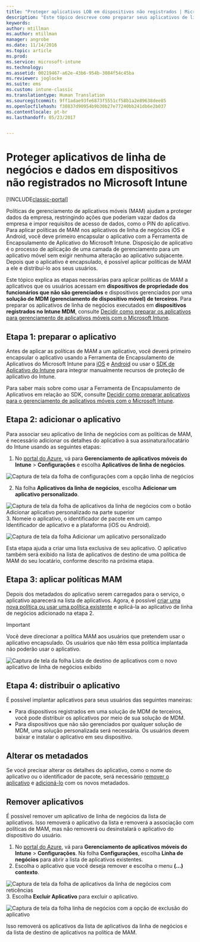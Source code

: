 ```yaml
---
title: "Proteger aplicativos LOB em dispositivos não registrados | Microsoft Docs"
description: "Este tópico descreve como preparar seus aplicativos de linha de negócios personalizados para que você possa aplicar políticas de gerenciamento de aplicativo móvel que podem ajudar a evitar a perda de dados."
keywords: 
author: mtillman
ms.author: mtillman
manager: angrobe
ms.date: 11/14/2016
ms.topic: article
ms.prod: 
ms.service: microsoft-intune
ms.technology: 
ms.assetid: 00219467-a62e-43b6-954b-3084f54c45ba
ms.reviewer: joglocke
ms.suite: ems
ms.custom: intune-classic
ms.translationtype: Human Translation
ms.sourcegitcommit: 9ff1adae93fe6873f5551cf58b1a2e89638dee85
ms.openlocfilehash: f30837d90954b9b30b27e77240bb241db6e2b037
ms.contentlocale: pt-br
ms.lasthandoff: 05/23/2017


---
```


# <a name="protect-line-of-business-apps-and-data-on-devices-that-are-not-enrolled-in-microsoft-intune"></a>Proteger aplicativos de linha de negócios e dados em dispositivos não registrados no Microsoft Intune

[!INCLUDE[classic-portal](../includes/classic-portal.md)]

Políticas de gerenciamento de aplicativos móveis (MAM) ajudam a proteger dados da empresa, restringindo ações que poderiam vazar dados da empresa e impor requisitos de acesso de dados, como o PIN do aplicativo. Para aplicar políticas de MAM nos aplicativos de linha de negócios iOS e Android, você deve primeiro encapsular o aplicativo com a Ferramenta de Encapsulamento de Aplicativo do Microsoft Intune. Disposição de aplicativo é o processo de aplicação de uma camada de gerenciamento para um aplicativo móvel sem exigir nenhuma alteração ao aplicativo subjacente. Depois que o aplicativo é encapsulado, é possível aplicar políticas de MAM a ele e distribuí-lo aos seus usuários.  

Este tópico explica as etapas necessárias para aplicar políticas de MAM a aplicativos que os usuários acessam em **dispositivos de propriedade dos funcionários que não são gerenciados** e dispositivos gerenciados por uma **solução de MDM (gerenciamento de dispositivo móvel) de terceiros**.  Para preparar os aplicativos de linha de negócios executados em **dispositivos registrados no Intune MDM**, consulte [Decidir como preparar os aplicativos para gerenciamento de aplicativos móveis com o Microsoft Intune](decide-how-to-prepare-apps-for-mobile-application-management-with-microsoft-intune.md).


##  <a name="step-1-prepare-the-app"></a>Etapa 1: preparar o aplicativo

Antes de aplicar as políticas de MAM a um aplicativo, você deverá primeiro encapsular o aplicativo usando a Ferramenta de Encapsulamento de Aplicativos do Microsoft Intune para [iOS](prepare-ios-apps-for-mobile-application-management-with-the-microsoft-intune-app-wrapping-tool.md) e [Android](prepare-android-apps-for-mobile-application-management-with-the-microsoft-intune-app-wrapping-tool.md) ou usar o [SDK de Aplicativo do Intune](../develop/intune-app-sdk.md) para integrar manualmente recursos de proteção de aplicativo do Intune.

Para saber mais sobre como usar a Ferramenta de Encapsulamento de Aplicativos em relação ao SDK, consulte [Decidir como preparar aplicativos para o gerenciamento de aplicativos móveis com o Microsoft Intune](decide-how-to-prepare-apps-for-mobile-application-management-with-microsoft-intune.md).

## <a name="step-2-add-the-app"></a>Etapa 2: adicionar o aplicativo

Para associar seu aplicativo de linha de negócios com as políticas de MAM, é necessário adicionar os detalhes do aplicativo à sua assinatura/locatário do Intune usando as seguintes etapas:

1. No [portal do Azure](https://portal.azure.com/), vá para **Gerenciamento de aplicativos móveis do Intune** > **Configurações** e escolha **Aplicativos de linha de negócios**.

  ![Captura de tela da folha de configurações com a opção linha de negócios](../media/mam-azure-portal-lob-on-settings.png)

2. Na folha **Aplicativos da linha de negócios**, escolha **Adicionar um aplicativo personalizado**.

  ![Captura de tela da folha de aplicativos da linha de negócios com o botão Adicionar aplicativo personalizado na parte superior](../media/mam-azure-portal-add-lob-app-action.png)
3.    Nomeie o aplicativo, o identificador de pacote em um campo Identificador de aplicativo e a plataforma (iOS ou Android).

  ![Captura de tela da folha Adicionar um aplicativo personalizado](../media/mam-azure-portal-add-app-details.png)

  Esta etapa ajuda a criar uma lista exclusiva de seu aplicativo. O aplicativo também será exibido na lista de aplicativos de destino de uma política de MAM do seu locatário, conforme descrito na próxima etapa.

## <a name="step-3-apply-mam-policies"></a>Etapa 3: aplicar políticas MAM
Depois dos metadados do aplicativo serem carregados para o serviço, o aplicativo aparecerá na lista de aplicativos. Agora, é possível [criar uma nova política ou usar uma política existente](create-and-deploy-mobile-app-management-policies-with-microsoft-intune.md) e aplicá-la ao aplicativo de linha de negócios adicionado na etapa 2.

>[!IMPORTANT]
>Você deve direcionar a política MAM aos usuários que pretendem usar o aplicativo encapsulado.  Os usuários que não têm essa política implantada não poderão usar o aplicativo.


  ![Captura de tela da folha Lista de destino de aplicativos com o novo aplicativo de linha de negócios exibido](../media/mam-azure-portal-lob-on-targeted-app-list.png)
## <a name="step-4-distribute-the-app"></a>Etapa 4: distribuir o aplicativo
É possível implantar aplicativos para seus usuários das seguintes maneiras:
* Para dispositivos registrados em uma solução de MDM de terceiros, você pode distribuir os aplicativos por meio de sua solução de MDM.
* Para dispositivos que não são gerenciados por qualquer solução de MDM, uma solução personalizada será necessária. Os usuários devem baixar e instalar o aplicativo em seu dispositivo.

## <a name="change-the-metadata"></a>Alterar os metadados
Se você precisar alterar os detalhes do aplicativo, como o nome do aplicativo ou o identificador de pacote, será necessário [remover o aplicativo](#remove-apps) e [adicioná-lo](#step-2-add-the-app) com os novos metadados.

##  <a name="remove-apps"></a>Remover aplicativos
É possível remover um aplicativo de linha de negócios da lista de aplicativos. Isso removerá o aplicativo da lista e removerá a associação com políticas de MAM, mas não removerá ou desinstalará o aplicativo do dispositivo do usuário.  

1.    No [portal do Azure](https://portal.azure.com/), vá para **Gerenciamento de aplicativos móveis do Intune** > **Configurações**. Na folha **Configurações**, escolha **Linha de negócios** para abrir a lista de aplicativos existentes.  
2.    Escolha o aplicativo que você deseja remover e escolha o menu **(…) contexto**.

  ![Captura de tela da folha de aplicativos da linha de negócios com reticências](../media/mam-azure-portal-lob-context-menu.png)
3.    Escolha **Excluir Aplicativo** para excluir o aplicativo.

  ![Captura de tela da folha linha de negócios com a opção de exclusão do aplicativo](../media/mam-azure-portal-delete-app.png)

  Isso removerá os aplicativos da lista de aplicativos da linha de negócios e da lista de destino de aplicativos na política de MAM.

